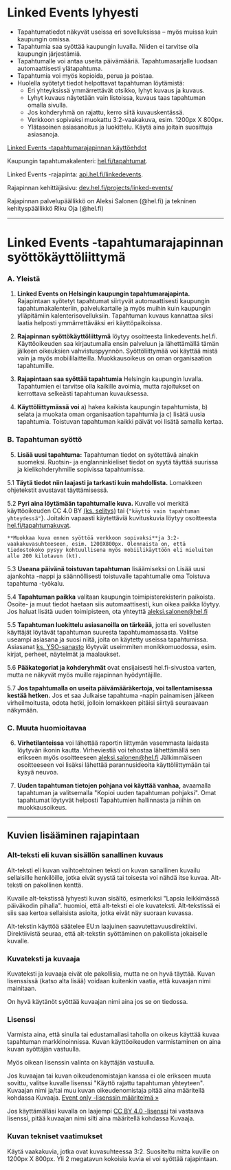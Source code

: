 # Linked Events lyhyesti

* Tapahtumatiedot näkyvät useissa eri sovelluksissa – myös muissa kuin kaupungin omissa.
* Tapahtumia saa syöttää kaupungin luvalla. Niiden ei tarvitse olla kaupungin järjestämiä.
* Tapahtumalle voi antaa useita päivämääriä. Tapahtumasarjalle luodaan automaattisesti ylätapahtuma.
* Tapahtumia voi myös kopioida, perua ja poistaa.
* Huolella syötetyt tiedot helpottavat tapahtuman löytämistä:
    * Eri yhteyksissä ymmärrettävät otsikko, lyhyt kuvaus ja kuvaus.
    * Lyhyt kuvaus näytetään vain listoissa, kuvaus taas tapahtuman omalla sivulla.
    * Jos kohderyhmä on rajattu, kerro siitä kuvauskentässä.
    * Verkkoon sopivaksi muokattu 3:2-vaakakuva, esim. 1200px X 800px.
    * Ylätasoinen asiasanoitus ja luokittelu. Käytä aina joitain suosittuja asiasanoja.

<a href="http://localhost:8080/terms" rel="noreferrer" target="__blank">Linked Events -tapahtumarajapinnan käyttöehdot</a>

Kaupungin tapahtumakalenteri: <a href="http://www.hel.fi/tapahtumat" rel="noreferrer" target="__blank">hel.fi/tapahtumat</a>.

Linked Events -rajapinta: <a href="http://api.hel.fi/linkedevents" rel="noreferrer" target="__blank">api.hel.fi/linkedevents</a>.

Rajapinnan kehittäjäsivu: <a href="https://dev.hel.fi/projects/linked-events/" rel="noreferrer" target="__blank">dev.hel.fi/projects/linked-events/</a>

Rajapinnan palvelupäällikkö on Aleksi Salonen (@hel.fi) ja tekninen kehityspäällikkö RIku Oja (@hel.fi)

<hr>

# Linked Events -tapahtumarajapinnan syöttökäyttöliittymä

### A. Yleistä 

1. **Linked Events on Helsingin kaupungin tapahtumarajapinta.** Rajapintaan syötetyt tapahtumat siirtyvät automaattisesti kaupungin tapahtumakalenteriin, palvelukartalle ja myös muihin kuin kaupungin ylläpitämiin kalenterisovelluksiin. Tapahtuman kuvaus kannattaa siksi laatia helposti ymmärrettäväksi eri käyttöpaikoissa.

2. **Rajapinnan syöttökäyttöliittymä** löytyy osoitteesta linkedevents.hel.fi. Käyttöoikeuden saa kirjautumalla ensin palveluun ja lähettämällä tämän jälkeen oikeuksien vahvistuspyynnön. Syöttöliittymää voi käyttää mistä vain ja myös mobiililaitteilla. Muokkausoikeus on oman organisaation tapahtumille.

3. **Rajapintaan saa syöttää tapahtumia** Helsingin kaupungin luvalla. Tapahtumien ei tarvitse olla kaikille avoimia, mutta rajoitukset on kerrottava selkeästi tapahtuman kuvauksessa.

4. **Käyttöliittymässä voi** a) hakea kaikista kaupungin tapahtumista, b) selata ja muokata oman organisaation tapahtumia ja c) lisätä uusia tapahtumia. Toistuvan tapahtuman kaikki päivät voi lisätä samalla kertaa.

### B. Tapahtuman syöttö

5. **Lisää uusi tapahtuma:** Tapahtuman tiedot on syötettävä ainakin suomeksi. Ruotsin- ja englanninkieliset tiedot on syytä täyttää suurissa ja kielikohderyhmille sopivissa tapahtumissa.

  5.1 **Täytä tiedot niin laajasti ja tarkasti kuin mahdollista.** Lomakkeen ohjetekstit avustavat täyttämisessä.

  5.2 **Pyri aina löytämään tapahtumalle kuva.** Kuvalle voi merkitä käyttöoikeuden CC 4.0 BY <a href="https://creativecommons.org/licenses/by/4.0/" rel="noreferrer" target="__blank">(ks. selitys)</a> tai {`"käyttö vain tapahtuman yhteydessä"`}. Joitakin vapaasti käytettäviä kuvituskuvia löytyy osoitteesta <a href="http://www.hel.fi/tapahtumakuvat" rel="noreferrer" target="__blank">hel.fi/tapahtumakuvat</a>.

    **Muokkaa kuva ennen syöttöä verkkoon sopivaksi**ja 3:2-vaakakuvasuhteeseen, esim. 1200X800px. Olennaista on, että tiedostokoko pysyy kohtuullisena myös mobiilikäyttöön eli mieluiten alle 200 kilotavun (kt).

  5.3 **Useana päivänä toistuvan tapahtuman** lisäämiseksi on Lisää uusi ajankohta -nappi ja säännöllisesti toistuvalle tapahtumalle oma Toistuva tapahtuma -työkalu.

  5.4 **Tapahtuman paikka** valitaan kaupungin toimipisterekisterin paikoista. Osoite- ja muut tiedot haetaan siis automaattisesti, kun oikea paikka löytyy. Jos haluat lisätä uuden toimipisteen, ota yhteyttä <aleksi.salonen@hel.fi>

  5.5 **Tapahtuman luokittelu asiasanoilla on tärkeää,** jotta eri sovellusten käyttäjät löytävät tapahtuman suuresta tapahtumamassasta. Valitse useampi asiasana ja suosi niitä, joita on käytetty useissa tapahtumissa. Asiasanat <a href="https://finto.fi/yso/fi" rel="noreferrer" target="__blank">ks. YSO-sanasto</a> löytyvät useimmiten monikkomuodossa, esim. kirjat, perheet, näytelmät ja maalaukset.

  5.6 **Pääkategoriat ja kohderyhmät** ovat ensijaisesti hel.fi-sivustoa varten, mutta ne näkyvät myös muille rajapinnan hyödyntäjille.

  5.7 **Jos tapahtumalla on useita päivämääräkertoja, voi tallentamisessa kestää hetken.** Jos et saa Julkaise tapahtuma -napin painamisen jälkeen virheilmoitusta, odota hetki, jolloin lomakkeen pitäisi siirtyä seuraavaan näkymään.

### C. Muuta huomioitavaa

6. **Virhetilanteissa** voi lähettää raportin liittymän vasemmasta laidasta löytyvän ikonin kautta. Virheviestiä voi tehostaa lähettämällä sen erikseen myös osoitteeseen <aleksi.salonen@hel.fi> Jälkimmäiseen osoitteeseen voi lisäksi lähettää parannusideoita käyttöliittymään tai kysyä neuvoa.

7. **Uuden tapahtuman tietojen pohjana voi käyttää vanhaa,** avaamalla tapahtuman ja valitsemalla "Kopioi uuden tapahtuman pohjaksi". Omat tapahtumat löytyvät helposti Tapahtumien hallinnasta ja niihin on muokkausoikeus.


<hr>


## Kuvien lisääminen rajapintaan

### Alt-teksti eli kuvan sisällön sanallinen kuvaus

Alt-teksti eli kuvan vaihtoehtoinen teksti on kuvan sanallinen kuvailu sellaisille henkilöille, jotka eivät syystä tai toisesta voi nähdä itse kuvaa. Alt-teksti on pakollinen kenttä.

Kuvaile alt-tekstissä lyhyesti kuvan sisältö, esimerkiksi "Lapsia leikkimässä päiväkodin pihalla". huomioi, että alt-teksti ei ole kuvateksti. Alt-tekstissä ei siis saa kertoa sellaisista asioita, jotka eivät näy suoraan kuvassa.

Alt-tekstin käyttöä säätelee EU:n laajuinen saavutettavuusdirektiivi. Direktiivistä seuraa, että alt-tekstin syöttäminen on pakollista jokaiselle kuvalle.

### Kuvateksti ja kuvaaja

Kuvateksti ja kuvaaja eivät ole pakollisia, mutta ne on hyvä täyttää. Kuvan lisenssissä (katso alta lisää) voidaan kuitenkin vaatia, että kuvaajan nimi mainitaan.

On hyvä käytänöt syöttää kuvaajan nimi aina jos se on tiedossa.

### Lisenssi

Varmista aina, että sinulla tai edustamallasi taholla on oikeus käyttää kuvaa tapahtuman markkinoinnissa. Kuvan käyttöoikeuden varmistaminen on aina kuvan syöttäjän vastuulla.

Myös oikean lisenssin valinta on käyttäjän vastuulla.

Jos kuvaajan tai kuvan oikeudenomistajan kanssa ei ole erikseen muuta sovittu, valitse kuvalle lisenssi "Käyttö rajattu tapahtuman yhteyteen". Kuvaajan nimi ja/tai muu kuvan oikeudenomistaja pitää aina määritellä kohdassa Kuvaaja. <a href="https://api.hel.fi/linkedevents/v1/" rel="noreferrer" target="__blank">Event only -lisenssin määritelmä »</a>

Jos käyttämälläsi kuvalla on laajempi <a href="https://creativecommons.org/licenses/by/4.0/deed.fi" rel="noreferrer" target="__blank">CC BY 4.0 -lisenssi</a> tai vastaava lisenssi, pitää kuvaajan nimi silti aina määritellä kohdassa Kuvaaja.

### Kuvan tekniset vaatimukset

Käytä vaakakuvia, jotka ovat kuvasuhteessa 3:2. Suositeltu mitta kuville on 1200px X 800px. Yli 2 megatavun kokoisia kuvia ei voi syöttää rajapintaan.
